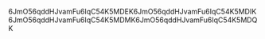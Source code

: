 6JmO56qddHJvamFu6IqC54K5MDEK6JmO56qddHJvamFu6IqC54K5MDIK6JmO56qddHJvamFu6IqC54K5MDMK6JmO56qddHJvamFu6IqC54K5MDQK